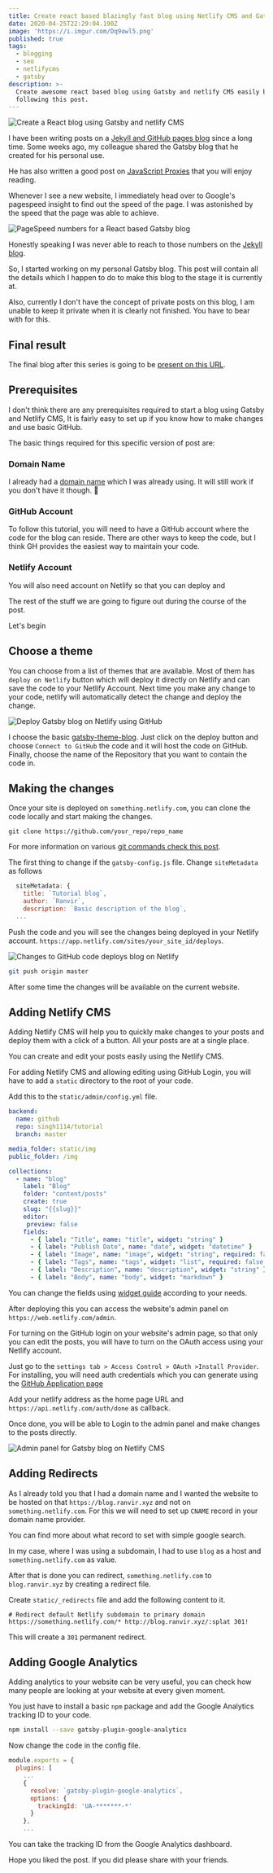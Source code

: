```yaml
---
title: Create react based blazingly fast blog using Netlify CMS and Gatsby
date: 2020-04-25T22:29:04.190Z
image: 'https://i.imgur.com/Dq9owl5.png'
published: true
tags:
  - blogging
  - seo
  - netlifycms
  - gatsby
description: >-
  Create awesome react based blog using Gatsby and netlify CMS easily by
  following this post.
---
```

![Create a React blog using Gatsby and netlify CMS](https://i.imgur.com/Dq9owl5.png)

I have been writing posts on a [Jekyll and GitHub pages blog](https://ranvir.xyz/blog) since a long time. Some weeks ago, my colleague shared the Gatsby blog that he created for his personal use.

He has also written a good post on [JavaScript Proxies](https://www.arbazsiddiqui.me/javascript-proxies-real-world-use-cases/) that you will enjoy reading.

Whenever I see a new website, I immediately head over to Google's pagespeed insight to find out the speed of the page. I was astonished by the speed that the page was able to achieve.

![PageSpeed numbers for a React based Gatsby blog](https://i.imgur.com/UsKCfsh.png)

Honestly speaking I was never able to reach to those numbers on the [Jekyll blog](https://ranvir.xyx/blog).

So, I started working on my personal Gatsby blog. This post will contain all the details which I happen to do to make this blog to the stage it is currently at.

Also, currently I don't have the concept of private posts on this blog, I am unable to keep it private when it is clearly not finished. You have to bear with for this.

## Final result

The final blog after this series is going to be [present on this URL](https://peaceful-mayer-ecb11a.netlify.com/).

## Prerequisites

I don't think there are any prerequisites required to start a blog using Gatsby and Netlify CMS, It is fairly easy to set up if you know how to make changes and use basic GitHub.

The basic things required for this specific version of post are:

### Domain Name

I already had a [domain name](https://ranvir.xyz) which I was already using. It will still work if you don't have it though. 🙏

### GitHub Account

To follow this tutorial, you will need to have a GitHub account where the code for the blog can reside. There are other ways to keep the code, but I think GH provides the easiest way to maintain your code.

### Netlify Account

You will also need account on Netlify so that you can deploy and 

The rest of the stuff we are going to figure out during the course of the post.

Let's begin

## Choose a theme

You can choose from a list of themes that are available. Most of them has `deploy on Netlify` button which will deploy it directly on Netlify and can save the code to your Netlify Account. Next time you make any change to your code, netlify will automatically detect the change and deploy the change.

![Deploy Gatsby blog on Netlify using GitHub](https://i.imgur.com/Ag2ERnJ.png)

I choose the basic [gatsby-theme-blog](https://www.netlify.com/with/gatsby/). Just click on the deploy button and choose `Connect to GitHub` the code and it will host the code on GitHub. Finally, choose the name of the Repository that you want to contain the code in.

## Making the changes

Once your site is deployed on `something.netlify.com`, you can clone the code locally and start making the changes.

```shell
git clone https://github.com/your_repo/repo_name
```

For more information on various [git commands check this post](https://ranvir.xyz/blog/basic-commands-in-github/).

The first thing to change if the `gatsby-config.js` file. Change `siteMetadata` as follows

```javascript
  siteMetadata: {
    title: `Tutorial blog`,
    author: `Ranvir`,
    description: `Basic description of the blog`,
  ...
```

Push the code and you will see the changes being deployed in your Netlify account. `https://app.netlify.com/sites/your_site_id/deploys`.

![Changes to GitHub code deploys blog on Netlify](https://i.imgur.com/ACODtqR.png)

```bash
git push origin master
```

After some time the changes will be available on the current website.

## Adding Netlify CMS

Adding Netlify CMS will help you to quickly make changes to your posts and deploy them with a click of a button. All your posts are at a single place.

You can create and edit your posts easily using the Netlify CMS.

For adding Netlify CMS and allowing editing using GitHub Login, you will have to add a `static` directory to the root of your code.

Add this to the `static/admin/config.yml` file.

```yml
backend:
  name: github
  repo: singh1114/tutorial
  branch: master

media_folder: static/img
public_folder: /img

collections:
  - name: "blog"
    label: "Blog"
    folder: "content/posts"
    create: true
    slug: "{{slug}}"
    editor:
     preview: false
    fields:
      - { label: "Title", name: "title", widget: "string" }
      - { label: "Publish Date", name: "date", widget: "datetime" }
      - { label: "Image", name: "image", widget: "string", required: false }
      - { label: "Tags", name: "tags", widget: "list", required: false }
      - { label: "Description", name: "description", widget: "string" }
      - { label: "Body", name: "body", widget: "markdown" }
```

You can change the fields using [widget guide](https://www.netlifycms.org/docs/widgets/) according to your needs.

After deploying this you can access the website's admin panel on `https://web.netlify.com/admin`.

For turning on the GitHub login on your website's admin page, so that only you can edit the posts, you will have to turn on the OAuth access using your Netlify account.

Just go to the `settings tab > Access Control > OAuth >Install Provider`. For installing, you will need auth credentials which you can generate using the [GitHub Application page](https://github.com/settings/applications/)

Add your netlify address as the home page URL and `https://api.netlify.com/auth/done` as callback.

Once done, you will be able to Login to the admin panel and make changes to the posts directly.

![Admin panel for Gatsby blog on Netlify CMS](https://i.imgur.com/CEM2fBI.png)

## Adding Redirects

As I already told you that I had a domain name and I wanted the website to be hosted on that `https://blog.ranvir.xyz` and not on `something.netlify.com`. For this we will need to set up `CNAME` record in your domain name provider.

You can find more about what record to set with simple google search.

In my case, where I was using a subdomain, I had to use `blog` as a host and `something.netlify.com` as value.

After that is done you can redirect, `something.netlify.com` to `blog.ranvir.xyz` by creating a redirect file.

Create `static/_redirects` file and add the following content to it.

```
# Redirect default Netlify subdomain to primary domain
https://something.netlify.com/* http://blog.ranvir.xyz/:splat 301!
```
 
This will create a `301` permanent redirect.

## Adding Google Analytics

Adding analytics to your website can be very useful, you can check how many people are looking at your website at every given moment.

You just have to install a basic `npm` package and add the Google Analytics tracking ID to your code.

```bash
npm install --save gatsby-plugin-google-analytics
```

Now change the code in the config file.

```javascript
module.exports = {
  plugins: [
    ...
    {
      resolve: `gatsby-plugin-google-analytics`,
      options: {
        trackingId: 'UA-*******-*'
      }
    },
    ...
```

You can take the tracking ID from the Google Analytics dashboard.

Hope you liked the post. If you did please share with your friends.